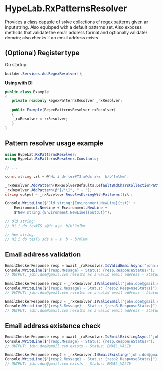 # HypeLab.RxPatternsResolver
Provides a class capable of solve collections of regex patterns given an input string. Also equipped with a default patterns set.
Also exposes methods that validate the email address format and optionally validates domain; also checks if an email address exists.

## (Optional) Register type

On startup:
```c#
builder.Services.AddRegexResolver();
```

**Using with DI**
```c#
public class Example
{
   private readonly RegexPatternsResolver _rxResolver;
	
   public Example(RegexPatternsResolver rxResolver)
   {
	_rxResolver = rxResolver;
   }
}
```

## Pattern resolver usage example
```c#
using HypeLab.RxPatternsResolver;
using HypeLab.RxPatternsResolver.Constants;

// ...

const string tst = @"Hi i do tes#TS s@ds a\a  b/b°?mlkm";

_rxResolver.AddPattern(RxResolverDefaults.DefaultBadCharsCollectionPattern1, string.Empty);
_rxResolver.AddPattern(@"[/\\]", " - ");
string output = _rxResolver.ResolveStringWithPatterns(tst);

Console.WriteLine($"Old string:{Environment.NewLine}{tst}" +
    Environment.NewLine + Environment.NewLine +
    $"New string:{Environment.NewLine}{output}");
	
// Old string:
// Hi i do tes#TS s@ds a\a  b/b°?mlkm

// New string:
// Hi i do tesTS sds a - a  b - b?mlkm
```

## Email address validation
```c#
EmailCheckerResponse resp = await _rxResolver.IsValidEmailAsync("john.doe@gmail.com", checkDomain: true);
Console.WriteLine($"{resp.Message} - Status: {resp.ResponseStatus}");
// OUTPUT: john.doe@gmail.com results as a valid email address - Status: EMAIL_VALID

EmailCheckerResponse resp2 = _rxResolver.IsValidEmail("john.doe@gmail.com", checkDomain: true);
Console.WriteLine($"{resp2.Message} - Status: {resp2.ResponseStatus}");
// OUTPUT: john.doe@gmail.com results as a valid email address - Status: EMAIL_VALID

EmailCheckerResponse resp3 = _rxResolver.IsValidEmail("john.doe@gmail.com");
Console.WriteLine($"{resp3.Message} - Status: {resp3.ResponseStatus}");
// OUTPUT: john.doe@gmail.com results as a valid email address - Status: EMAIL_VALID
```

## Email address existence check
```c#
EmailCheckerResponse resp = await _rxResolver.IsEmailExistingAsync("john.doe@gmail.com");
Console.WriteLine($"{resp.Message} - Status: {resp.ResponseStatus}");
// OUTPUT: john.doe@gmail.com exists - Status: EMAIL_VALID

EmailCheckerResponse resp2 = _rxResolver.IsEmailExisting("john.doe@gmail.com");
Console.WriteLine($"{resp2.Message} - Status: {resp2.ResponseStatus}");
// OUTPUT: john.doe@gmail.com exists - Status: EMAIL_VALID
```
